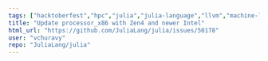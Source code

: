 ```yaml
---
tags: ["hacktoberfest","hpc","julia","julia-language","llvm","machine-learning","numerical","programming-language","science","scientific","x86"]
title: "Update processor_x86 with Zen4 and newer Intel"
html_url: "https://github.com/JuliaLang/julia/issues/50178"
user: "vchuravy"
repo: "JuliaLang/julia"
---
```


